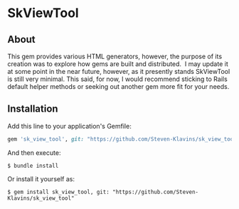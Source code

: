 # SkViewTool

## About

This gem provides various HTML generators, however, the purpose of its creation was to explore how gems are built and distributed. 
I may update it at some point in the near future, however, as it presently stands SkViewTool is still very minimal. This said, for now, I would recommend sticking to Rails default helper methods or seeking out another gem more fit for your needs.

## Installation

Add this line to your application's Gemfile:

```ruby
gem 'sk_view_tool', git: "https://github.com/Steven-Klavins/sk_view_tool"
```

And then execute:

    $ bundle install

Or install it yourself as:

    $ gem install sk_view_tool, git: "https://github.com/Steven-Klavins/sk_view_tool"

